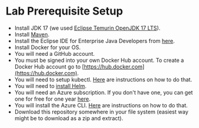 # Lab Prerequisite Setup

* Install JDK 17 (we used [Eclipse Temurin OpenJDK 17 LTS](https://adoptium.net/temurin/releases/?version=17)).
* Install [Maven](https://maven.apache.org/install.html).
* Install the Eclipse IDE for Enterprise Java Developers from [here](https://www.eclipse.org/downloads/packages/).
* Install Docker for your OS.
* You will need a GitHub account.
* You must be signed into your own Docker Hub account. To create a Docker Hub account go to [https://hub.docker.com](https://hub.docker.com).
* You will need to setup kubectl. [Here](https://kubernetes.io/docs/tasks/tools/install-kubectl/) are instructions on how to do that.
* You will need to [install Helm](https://helm.sh/docs/intro/install/).
* You will need an Azure subscription. If you don't have one, you can get one for free for one year [here](https://azure.microsoft.com/en-us/free).
* You will install the Azure CLI. [Here](https://docs.microsoft.com/en-us/cli/azure/install-azure-cli?view=azure-cli-latest) are instructions on how to do that.
* Download this repository somewhere in your file system (easiest way might be to download as a zip and extract).
